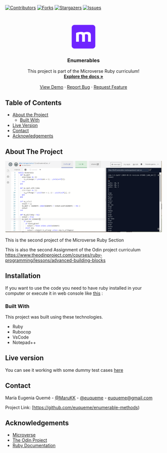 <!--
*** Thanks for checking out this README Template. If you have a suggestion that would
*** make this better, please fork the repo and create a pull request or simply open
*** an issue with the tag "enhancement".
*** Thanks again! Now go create something AMAZING! :D
-->

<!-- PROJECT SHIELDS -->
<!--
*** I'm using markdown "reference style" links for readability.
*** Reference links are enclosed in brackets [ ] instead of parentheses ( ).
*** See the bottom of this document for the declaration of the reference variables
*** for contributors-url, forks-url, etc. This is an optional, concise syntax you may use.
*** https://www.markdownguide.org/basic-syntax/#reference-style-links
-->
[![Contributors][contributors-shield]][contributors-url]
[![Forks][forks-shield]][forks-url]
[![Stargazers][stars-shield]][stars-url]
[![Issues][issues-shield]][issues-url]

<!-- PROJECT LOGO -->
<br />
<p align="center">
  <a href="https://github.com/euqueme/enumerable-methods">
    <img src="img/mLogo.png" alt="Logo" width="80" height="80">
  </a>

  <h3 align="center">Enumerables</h3>

  <p align="center">
    This project is part of the Microverse Ruby curriculum!
    <br />
    <a href="https://github.com/euqueme/enumerable-methods"><strong>Explore the docs »</strong></a>
    <br />
    <br />
    <a href="https://repl.it/@MariaEugeniaEu2/liveEnumerables">View Demo</a>
    ·
    <a href="https://github.com/euqueme/enumerable-methods/issues">Report Bug</a>
    ·
    <a href="https://github.com/euqueme/enumerable-methods/issues">Request Feature</a>
  </p>
</p>

<!-- TABLE OF CONTENTS -->
## Table of Contents

* [About the Project](#about-the-project)
  * [Built With](#built-with)
* [Live Version](#live-version)
* [Contact](#contact)
* [Acknowledgements](#acknowledgements)

<!-- ABOUT THE PROJECT -->
## About The Project

[![Product Name Screen Shot][product-screenshot]](https://repl.it/@MariaEugeniaEu2/liveEnumerables)

This is the second project of the Microverse Ruby Section

This is also the second Assignment of the Odin project curriculum https://www.theodinproject.com/courses/ruby-programming/lessons/advanced-building-blocks

<!-- ABOUT THE PROJECT -->
## Installation

If you want to use the code you need to have ruby installed in your computer or execute it in web console like [this](https://repl.it) : 

### Built With
This project was built using these technologies.
* Ruby
* Rubocop
* VsCode
* Notepad++

<!-- LIVE VERSION -->
## Live version

You can see it working with some dummy test cases [here](https://repl.it/@MariaEugeniaEu2/liveEnumerables)

<!-- CONTACT -->
## Contact

María Eugenia Quemé - [@MaruKK](https://twitter.com/MaruKK) - [@euqueme](https://github.com/euqueme) - euqueme@gmail.com

Project Link: [https://github.com/euqueme/enumerable-methods)

<!-- ACKNOWLEDGEMENTS -->
## Acknowledgements
* [Microverse](https://www.microverse.org/)
* [The Odin Project](https://www.theodinproject.com/)
* [Ruby Documentation](https://www.ruby-lang.org/en/documentation/)

<!-- MARKDOWN LINKS & IMAGES -->
<!-- https://www.markdownguide.org/basic-syntax/#reference-style-links -->
[contributors-shield]: https://img.shields.io/github/contributors/euqueme/enumerable-methods.svg?style=flat-square
[contributors-url]: https://github.com/euqueme/enumerable-methods/graphs/contributors
[forks-shield]: https://img.shields.io/github/forks/euqueme/enumerable-methods.svg?style=flat-square
[forks-url]: https://github.com/euqueme/enumerable-methods/network/members
[stars-shield]: https://img.shields.io/github/stars/euqueme/enumerable-methods.svg?style=flat-square
[stars-url]: https://github.com/euqueme/enumerable-methods/stargazers
[issues-shield]: https://img.shields.io/github/issues/euqueme/enumerable-methods.svg?style=flat-square
[issues-url]: https://github.com/euqueme/enumerable-methods/issues
[product-screenshot]: img/screenshot.PNG

